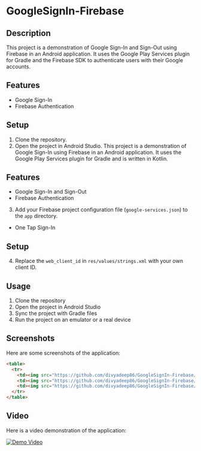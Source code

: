 # GoogleSignIn-Firebase

## Description

This project is a demonstration of Google Sign-In and Sign-Out using Firebase in an Android application. It uses the Google Play Services plugin for Gradle and the Firebase SDK to authenticate users with their Google accounts.

## Features

- Google Sign-In
- Firebase Authentication

## Setup

1. Clone the repository.
2. Open the project in Android Studio.
   This project is a demonstration of Google Sign-In using Firebase in an Android application. It uses the Google Play Services plugin for Gradle and is written in Kotlin.

## Features

- Google Sign-In and Sign-Out
- Firebase Authentication
3. Add your Firebase project configuration file (`google-services.json`) to the `app` directory.
- One Tap Sign-In

## Setup

4. Replace the `web_client_id` in `res/values/strings.xml` with your own client ID.

## Usage

1. Clone the repository
2. Open the project in Android Studio
3. Sync the project with Gradle files
4. Run the project on an emulator or a real device

## Screenshots

Here are some screenshots of the application:

[//]: # (![Screenshot 1]&#40;https://github.com/divyadeep86/GoogleSignIn-Firebase/blob/main/images/Screenshot_20240716_184531.png&#41;)

[//]: # (![Screenshot 2]&#40;https://github.com/divyadeep86/GoogleSignIn-Firebase/blob/main/images/Screenshot_20240716_184612.png&#41;)

[//]: # (![Screenshot 2]&#40;https://github.com/divyadeep86/GoogleSignIn-Firebase/blob/main/images/Screenshot_20240716_184626.png&#41;)

```html
<table>
  <tr>
    <td><img src="https://github.com/divyadeep86/GoogleSignIn-Firebase/blob/main/images/Screenshot_20240716_184531.png" width="300" /></td>
    <td><img src="https://github.com/divyadeep86/GoogleSignIn-Firebase/blob/main/images/Screenshot_20240716_184612.png" width="300"/></td>
    <td><img src="https://github.com/divyadeep86/GoogleSignIn-Firebase/blob/main/images/Screenshot_20240716_184626.png" width="300"/></td>
  </tr>
</table>
```
## Video

Here is a video demonstration of the application:

[![Demo Video](path_to_video_thumbnail.png)](https://github.com/divyadeep86/GoogleSignIn-Firebase/blob/main/images/Screen_recording_20240716_184702.mp4)


